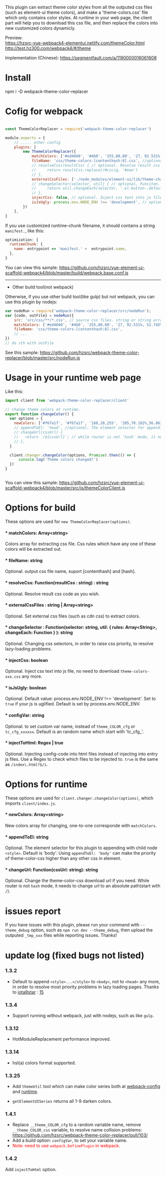 This plugin can extract theme color styles from all the outputed css files (such as element-ui theme colors), and make a 'theme-colors.css' file which only contains color styles. At runtime in your web page, the client part will help you to download this css file, and then replace the colors into new customized colors dynamicly.

Preview:    
https://hzsrc-vue-webpack4-elementui.netlify.com/themeColor.html    
http://test.hz300.com/webpack4/#/theme

Implementation (Chinese):
https://segmentfault.com/a/1190000016061608

# Install
npm i -D webpack-theme-color-replacer

# Cofig for webpack

````js

const ThemeColorReplacer = require('webpack-theme-color-replacer')

module.exports = {
    // ..... other config
    plugins: [
        new ThemeColorReplacer({
            matchColors: ['#ed4040', '#4b0', '255,80,80', '27, 92.531%, 52.745%'], // colors array for extracting css file, support rgb and hsl.
            fileName: 'css/theme-colors-[contenthash:8].css', //optional. output css file name, suport [contenthash] and [hash].
            // resolveCss(resultCss) { // optional. Resolve result css code as you wish.
            //     return resultCss.replace(/#ccc/g, '#eee')
            // },
            externalCssFiles: ['./node_modules/element-ui/lib/theme-chalk/index.css'], // optional, String or string array. Set external css files (such as cdn css) to extract colors.
            // changeSelector(selector, util) { // optional, Funciton. Changing css selectors, in order to raise css priority, to resolve lazy-loading problems.
            //     return util.changeEach(selector, '.el-button--default')
            // },
            injectCss: false, // optional. Inject css text into js file, no need to download `theme-colors-xxx.css` any more.
            isJsUgly: process.env.NODE_ENV !== 'development', // optional. Set to `true` if your js is uglified. Default is set by process.env.NODE_ENV.
        })
    ],
}
````
If you use customized runtime-chunk filename, it should contains a string `manifest.`, like this:
````js
optimization: {
  runtimeChunk: {
    name: entrypoint => 'manifest.' +  entrypoint.name,
  },
}
````
You can view this sample:
https://github.com/hzsrc/vue-element-ui-scaffold-webpack4/blob/master/build/webpack.base.conf.js

---
* Other build tool(not webpack)

Otherwise, if you use other build tool(like gulp) but not webpack, you can use this plugin by nodejs:
````js
var nodeRun = require('webpack-theme-color-replacer/src/nodeRun');
var {code, outFile} = nodeRun({
    src: 'src/css/**/*.css', // source css files. string or string array, as `glob`.
    matchColors: ['#ed4040', '#4b0', '255,80,80', '27, 92.531%, 52.745%'],
    fileName: 'css/theme-colors-[contenthash:8].css',
    // ...
})
// do sth with outFile
````
See this sample: https://github.com/hzsrc/webpack-theme-color-replacer/blob/master/src/nodeRun.js

# Usage in your runtime web page
Like this:

````js
import client from 'webpack-theme-color-replacer/client'

// change theme colors at runtime.
export function changeColor() {
  var options = {
    newColors: ['#f67a17', '#f67a17', '160,20,255', '285,78.182%,56.863%'], // new colors array, one-to-one corresponde with `matchColors`
    // appendToEl: 'head', //optional. The element selector for appending child with `<style>`, default is 'body'. Using `appendToEl: 'body'` can make the css priority higher than any css in <head>
    // changeUrl(cssUrl) {
    //   return `/${cssUrl}`; // while router is not `hash` mode, it needs absolute path
    // },
  }

  client.changer.changeColor(options, Promise).then(() => {
      console.log('Theme colors changed!')
  })
}



````

You can view this sample:
https://github.com/hzsrc/vue-element-ui-scaffold-webpack4/blob/master/src/js/themeColorClient.js

# Options for build
These options are used for `new ThemeColorReplacer(options)`.

#### * matchColors: Array&lt;string>
Colors array for extracting css file. Css rules which have any one of these colors will be extracted out.
    
#### * fileName: string
Optional. output css file name, suport [contenthash] and [hash].

#### * resolveCss: Function(resultCss : string) : string
Optional. Resolve result css code as you wish.

#### * externalCssFiles : string | Array&lt;string>
Optional. Set external css files (such as cdn css) to extract colors.

#### * changeSelector : Function(selector: string, util: { rules: Array&lt;String>, changeEach: Function } ): string
Optional. Changing css selectors, in order to raise css priority, to resolve lazy-loading problems.

#### * injectCss: boolean
Optional. Inject css text into js file, no need to download `theme-colors-xxx.css` any more.

#### * isJsUgly: boolean
Optional. Default value: process.env.NODE_ENV !== 'development'. Set to `true` if your js is uglified. Default is set by process.env.NODE_ENV.

#### * configVar: string
Optional.  to set custom var name, instead of `theme_COLOR_cfg` or `tc_cfg_xxxxxx`. Default is an random name which start with 'tc_cfg_'.

#### * injectToHtml: Regex | true
Optional.  Injecting config-code into html files instead of injecting into entry js files. Use a Regex to check which files to be injected to. `true` is the same as `/index\.html?$/i`.


# Options for runtime
These options are used for `client.changer.changeColor(options)`, which imports `client/index.js`.

#### * newColors: Array&lt;string>
New colors array for changing, one-to-one corresponde with `matchColors`.

#### * appendToEl: string
Optional. The element selector for this plugin to appending with child node `<style>`. Default is 'body'. Using `appendToEl: 'body'` can make the priority of theme-color-css higher than any other css in <head> element.

#### * changeUrl: Function(cssUrl: string): string
Optional. Change the theme-color-css download url if you need. While router is not `hash` mode, it needs to change url to an absolute path(start with `/`).


# issues report
If you have issues with this plugin, please run your command with `--theme_debug` option, such as `npm run dev --theme_debug`, then upload the outputed `_tmp_xxx` files while reporting issues. Thanks!

#  update log (fixed bugs not listed)
### 1.3.2
* Default to append `<style>...</style>` to `<body>`, not to `<head>` any more, in order to resolve most priority problems in lazy loading pages. Thanks to [iota9star](https://github.com/iota9star) : [15](https://github.com/hzsrc/webpack-theme-color-replacer/issues/15)

### 1.3.4
* Support running without webpack, just with nodejs, such as like `gulp`.

### 1.3.12
* HotModuleReplacement performance improved.

### 1.3.14
* hsl(a) colors format supported.

### 1.3.25
* Add `themeUtil` tool which can make color series both at 
[webpack-config](https://github.com/hzsrc/vue-element-ui-scaffold-webpack4/blob/master/build/webpack.base.conf.js)
 and [runtime](https://github.com/hzsrc/vue-element-ui-scaffold-webpack4/blob/master/src/js/themeColorClient.js).   

* `getElementUISeries` returns all 1-9 darken colors. 

### 1.4.1
* Replace `__theme_COLOR_cfg` to a random variable name, remove `__theme_COLOR_css` variable, to resolve name collision problems: https://github.com/hzsrc/webpack-theme-color-replacer/pull/103/
* Add a build option: `configVar`, to set your variable name.
* <font color="red">Note: need to use `webpack.DefinePlugin` in webpack.</font>

### 1.4.2
Add `injectToHtml` option. 
